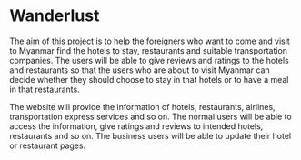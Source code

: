 # Wanderlust
The aim of this project is to help the foreigners who want to come and visit to Myanmar find the hotels to stay, restaurants and suitable transportation companies. The users will be able to give reviews and ratings to the hotels and restaurants so that the users who are about to visit Myanmar can decide whether they should choose to stay in that hotels or to have a meal in that restaurants.

The website will provide the information of hotels, restaurants, airlines, transportation express services and so on. The normal users will be able to access the information, give ratings and reviews to intended hotels, restaurants and so on. The business users will be able to update their hotel or restaurant pages.
